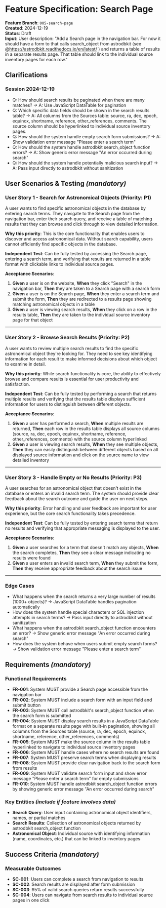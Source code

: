 # Feature Specification: Search Page

**Feature Branch**: `005-search-page`  
**Created**: 2024-12-19  
**Status**: Draft  
**Input**: User description: "Add a Search page in the navigation bar. For now it should have a form to that calls search_object from astrodbkit (see @https://astrodbkit.readthedocs.io/en/latest/ ) and returns a table of results in a separate results page. That table should link to the individual source inventory pages for each row."

## Clarifications

### Session 2024-12-19

- Q: How should search results be paginated when there are many matches? → A: Use JavaScript DataTable for pagination
- Q: Which specific data fields should be shown in the search results table? → A: All columns from the Sources table: source, ra, dec, epoch, equinox, shortname, reference, other_references, comments. The source column should be hyperlinked to individual source inventory pages.
- Q: How should the system handle empty search form submissions? → A: Show validation error message "Please enter a search term"
- Q: How should the system handle astrodbkit search_object function errors? → A: Show generic error message "An error occurred during search"
- Q: How should the system handle potentially malicious search input? → A: Pass input directly to astrodbkit without sanitization

## User Scenarios & Testing *(mandatory)*

### User Story 1 - Search for Astronomical Objects (Priority: P1)

A user wants to find specific astronomical objects in the database by entering search terms. They navigate to the Search page from the navigation bar, enter their search query, and receive a table of matching results that they can browse and click through to view detailed information.

**Why this priority**: This is the core functionality that enables users to discover and access astronomical data. Without search capability, users cannot efficiently find specific objects in the database.

**Independent Test**: Can be fully tested by accessing the Search page, entering a search term, and verifying that results are returned in a table format with clickable links to individual source pages.

**Acceptance Scenarios**:

1. **Given** a user is on the website, **When** they click "Search" in the navigation bar, **Then** they are taken to a Search page with a search form
2. **Given** a user is on the Search page, **When** they enter a search term and submit the form, **Then** they are redirected to a results page showing matching astronomical objects in a table
3. **Given** a user is viewing search results, **When** they click on a row in the results table, **Then** they are taken to the individual source inventory page for that object

---

### User Story 2 - Browse Search Results (Priority: P2)

A user wants to review multiple search results to find the specific astronomical object they're looking for. They need to see key identifying information for each result to make informed decisions about which object to examine in detail.

**Why this priority**: While search functionality is core, the ability to effectively browse and compare results is essential for user productivity and satisfaction.

**Independent Test**: Can be fully tested by performing a search that returns multiple results and verifying that the results table displays sufficient information for users to distinguish between different objects.

**Acceptance Scenarios**:

1. **Given** a user has performed a search, **When** multiple results are returned, **Then** each row in the results table displays all source columns (source, ra, dec, epoch, equinox, shortname, reference, other_references, comments) with the source column hyperlinked
2. **Given** a user is viewing search results, **When** they see multiple objects, **Then** they can easily distinguish between different objects based on all displayed source information and click on the source name to view detailed inventory

---

### User Story 3 - Handle Empty or No Results (Priority: P3)

A user searches for an astronomical object that doesn't exist in the database or enters an invalid search term. The system should provide clear feedback about the search outcome and guide the user on next steps.

**Why this priority**: Error handling and user feedback are important for user experience, but the core search functionality takes precedence.

**Independent Test**: Can be fully tested by entering search terms that return no results and verifying that appropriate messaging is displayed to the user.

**Acceptance Scenarios**:

1. **Given** a user searches for a term that doesn't match any objects, **When** the search completes, **Then** they see a clear message indicating no results were found
2. **Given** a user enters an invalid search term, **When** they submit the form, **Then** they receive appropriate feedback about the search issue

---

### Edge Cases

- What happens when the search returns a very large number of results (1000+ objects)? → JavaScript DataTable handles pagination automatically
- How does the system handle special characters or SQL injection attempts in search terms? → Pass input directly to astrodbkit without sanitization
- What happens when the astrodbkit search_object function encounters an error? → Show generic error message "An error occurred during search"
- How does the system behave when users submit empty search forms? → Show validation error message "Please enter a search term"

## Requirements *(mandatory)*

### Functional Requirements

- **FR-001**: System MUST provide a Search page accessible from the navigation bar
- **FR-002**: System MUST include a search form with an input field and submit button
- **FR-003**: System MUST call astrodbkit's search_object function when the search form is submitted
- **FR-004**: System MUST display search results in a JavaScript DataTable format on a separate results page with built-in pagination, showing all columns from the Sources table (source, ra, dec, epoch, equinox, shortname, reference, other_references, comments)
- **FR-005**: System MUST make the source column in the results table hyperlinked to navigate to individual source inventory pages
- **FR-006**: System MUST handle cases where no search results are found
- **FR-007**: System MUST preserve search terms when displaying results
- **FR-008**: System MUST provide clear navigation back to the search form from results
- **FR-009**: System MUST validate search form input and show error message "Please enter a search term" for empty submissions
- **FR-010**: System MUST handle astrodbkit search_object function errors by showing generic error message "An error occurred during search"

### Key Entities *(include if feature involves data)*

- **Search Query**: User input containing astronomical object identifiers, names, or partial matches
- **Search Results**: Collection of astronomical objects returned by astrodbkit search_object function
- **Astronomical Object**: Individual source with identifying information (name, coordinates, etc.) that can be linked to inventory pages

## Success Criteria *(mandatory)*

### Measurable Outcomes

- **SC-001**: Users can complete a search from navigation to results
- **SC-002**: Search results are displayed after form submission
- **SC-003**: 95% of valid search queries return results successfully
- **SC-004**: Users can navigate from search results to individual source pages in one click

